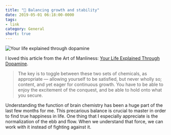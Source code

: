 ```yaml
---
title: "🔗 Balancing growth and stability"
date: 2019-05-01 06:18:00-0000
tags:
- link
category: General
short: true
---
```


<img src="https://content.artofmanliness.com/uploads/2019/04/Dopamine-Header-1.jpg" alt="Your life explained through dopamine" />

I loved this article from the Art of Manliness: [Your Life Explained Through Dopamine](https://www.artofmanliness.com/articles/your-life-explained-through-dopamine/).

> The key is to toggle between these two sets of chemicals, as appropriate — allowing yourself to be satisfied, but never wholly so; content, and yet eager for continuous growth. You have to be able to enjoy the excitement of the conquest, and be able to hold onto what you secure.

Understanding the function of brain chemistry has been a huge part of the last few months for me. This precarious balance is crucial to master in order to find true happiness in life. One thing that I especially appreciate is the normalization of the ebb and flow. When we understand that force, we can work with it instead of fighting against it.

